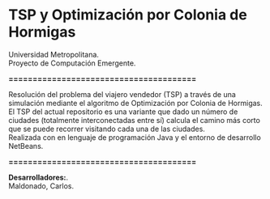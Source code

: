 # **TSP y Optimización por Colonia de Hormigas**

Universidad Metropolitana.  
Proyecto de Computación Emergente.  

**=======================================**

Resolución del problema del viajero vendedor (TSP) a través de una simulación mediante el algoritmo de Optimización por Colonia de Hormigas.  
El TSP del actual repositorio es una variante que dado un número de ciudades (totalmente interconectadas entre sí) calcula el camino más corto que se puede recorrer visitando cada una de las ciudades.  
Realizada con en lenguaje de programación Java y el entorno de desarrollo NetBeans. 

**=======================================**  

**Desarrolladores:**.   
Maldonado, Carlos.
